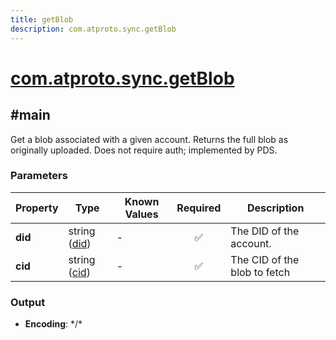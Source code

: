 ```yaml
---
title: getBlob
description: com.atproto.sync.getBlob
---
```


# [com.atproto.sync.getBlob](https://github.com/myConsciousness/atproto.dart/blob/main/lexicons/com/atproto/sync/getBlob.json)

## #main

Get a blob associated with a given account. Returns the full blob as originally uploaded. Does not require auth; implemented by PDS.

### Parameters

| Property | Type | Known Values | Required | Description |
| --- | --- | --- | :---: | --- |
| **did** | string ([did](https://atproto.com/specs/did)) | - | ✅ | The DID of the account. |
| **cid** | string ([cid](https://atproto.com/specs/repository#cid-formats)) | - | ✅ | The CID of the blob to fetch |

### Output

- **Encoding**: \*/\*
